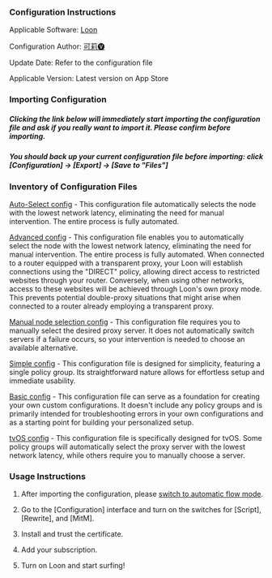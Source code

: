 ### Configuration Instructions

Applicable Software: [Loon](https://apps.apple.com/app/loon/id1373567447)

Configuration Author: [可莉🅥](https://t.me/iKeLee)

Update Date: Refer to the configuration file

Applicable Version: Latest version on App Store

### Importing Configuration

##### Clicking the link below will immediately start importing the configuration file and ask if you really want to import it. Please confirm before importing.

##### You should back up your current configuration file before importing: click [Configuration] → [Export] → [Save to "Files"]


### Inventory of Configuration Files

[Auto-Select config](https://www.nsloon.com/openloon/import?sub=https://kelee.one/Tool/Loon/Config/en-US/Loon_Auto-Select_Configuration_By_iKeLee.conf) - This configuration file automatically selects the node with the lowest network latency, eliminating the need for manual intervention. The entire process is fully automated.

[Advanced config](https://www.nsloon.com/openloon/import?sub=https://kelee.one/Tool/Loon/Config/en-US/Loon_Advanced_Configuration_By_iKeLee.conf) - This configuration file enables you to automatically select the node with the lowest network latency, eliminating the need for manual intervention. The entire process is fully automated. When connected to a router equipped with a transparent proxy, your Loon will establish connections using the "DIRECT" policy, allowing direct access to restricted websites through your router. Conversely, when using other networks, access to these websites will be achieved through Loon's own proxy mode. This prevents potential double-proxy situations that might arise when connected to a router already employing a transparent proxy.

[Manual node selection config](https://www.nsloon.com/openloon/import?sub=https://kelee.one/Tool/Loon/Config/en-US/Loon_Selection_Configuration_By_iKeLee.conf) - This configuration file requires you to manually select the desired proxy server. It does not automatically switch servers if a failure occurs, so your intervention is needed to choose an available alternative.

[Simple config](https://www.nsloon.com/openloon/import?sub=https://kelee.one/Tool/Loon/Config/en-US/Loon_Simple_Configuration_By_iKeLee.conf) - This configuration file is designed for simplicity, featuring a single policy group. Its straightforward nature allows for effortless setup and immediate usability.

[Basic config](https://www.nsloon.com/openloon/import?sub=https://kelee.one/Tool/Loon/Config/en-US/Loon_Basic_Configuration_By_iKeLee.conf) - This configuration file can serve as a foundation for creating your own custom configurations. It doesn't include any policy groups and is primarily intended for troubleshooting errors in your own configurations and as a starting point for building your personalized setup.

[tvOS config](https://www.nsloon.com/openloon/import?sub=https://kelee.one/Tool/Loon/Config/en-US/Loon_tvOS_Configuration_By_iKeLee.conf) - This configuration file is specifically designed for tvOS. Some policy groups will automatically select the proxy server with the lowest network latency, while others require you to manually choose a server.

### Usage Instructions

1. After importing the configuration, please [switch to automatic flow mode](https://www.nsloon.com/openloon/flowmodel=filter).

2. Go to the [Configuration] interface and turn on the switches for [Script], [Rewrite], and [MitM].

3. Install and trust the certificate.

4. Add your subscription.

5. Turn on Loon and start surfing! 